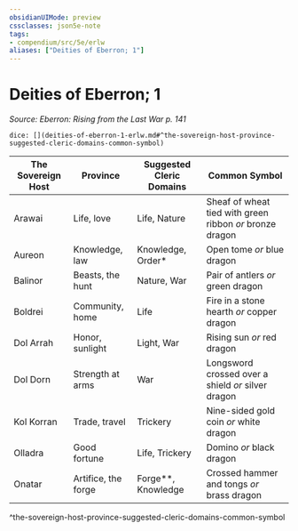 ```yaml
---
obsidianUIMode: preview
cssclasses: json5e-note
tags:
- compendium/src/5e/erlw
aliases: ["Deities of Eberron; 1"]
---
```

# Deities of Eberron; 1
*Source: Eberron: Rising from the Last War p. 141* 

`dice: [](deities-of-eberron-1-erlw.md#^the-sovereign-host-province-suggested-cleric-domains-common-symbol)`

| The Sovereign Host | Province | Suggested Cleric Domains | Common Symbol |
|--------------------|----------|--------------------------|---------------|
| Arawai | Life, love | Life, Nature | Sheaf of wheat tied with green ribbon *or* bronze dragon |
| Aureon | Knowledge, law | Knowledge, Order* | Open tome *or* blue dragon |
| Balinor | Beasts, the hunt | Nature, War | Pair of antlers *or* green dragon |
| Boldrei | Community, home | Life | Fire in a stone hearth *or* copper dragon |
| Dol Arrah | Honor, sunlight | Light, War | Rising sun *or* red dragon |
| Dol Dorn | Strength at arms | War | Longsword crossed over a shield *or* silver dragon |
| Kol Korran | Trade, travel | Trickery | Nine-sided gold coin *or* white dragon |
| Olladra | Good fortune | Life, Trickery | Domino *or* black dragon |
| Onatar | Artifice, the forge | Forge**, Knowledge | Crossed hammer and tongs *or* brass dragon |
^the-sovereign-host-province-suggested-cleric-domains-common-symbol